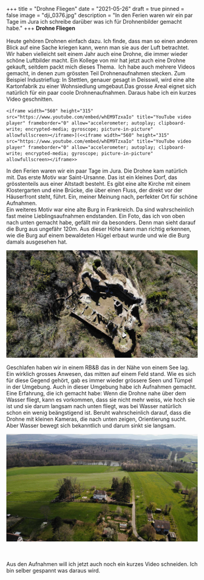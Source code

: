 +++
title = "Drohne Fliegen"
date = "2021-05-26"
draft = true
pinned = false
image = "dji_0376.jpg"
description = "In den Ferien waren wir ein par Tage im Jura ich schreibe darüber was ich für Drohnenbilder gemacht habe."
+++
**Drohne Fliegen**\
\
Heute gehören Drohnen einfach dazu. Ich finde, dass man so einen anderen Blick auf eine Sache kriegen kann, wenn man sie aus der Luft betrachtet. Wir haben vielleicht seit einem Jahr auch eine Drohne, die immer wieder schöne Luftbilder macht. Ein Kollege von mir hat jetzt auch eine Drohne gekauft, seitdem packt mich dieses Thema.  Ich habe auch mehrere Videos gemacht, in denen zum grössten Teil Drohnenaufnahmen stecken. Zum Beispiel Industrieflug: In Stettlen, genauer gesagt in Deisswil, wird eine alte Kartonfabrik zu einer Wohnsiedlung umgebaut.Das grosse Areal eignet sich natürlich für ein paar coole Drohnenaufnahmen. Daraus habe ich ein kurzes Video geschnitten.

```
<iframe width="560" height="315" src="https://www.youtube.com/embed/whEM9TzxaIo" title="YouTube video player" frameborder="0" allow="accelerometer; autoplay; clipboard-write; encrypted-media; gyroscope; picture-in-picture" allowfullscreen></iframe>](<<iframe width="560" height="315" src="https://www.youtube.com/embed/whEM9TzxaIo" title="YouTube video player" frameborder="0" allow="accelerometer; autoplay; clipboard-write; encrypted-media; gyroscope; picture-in-picture" allowfullscreen></iframe>>
```

In den Ferien waren wir ein paar Tage im Jura. Die Drohne kam natürlich mit. Das erste Motiv war Saint-Ursanne. Das ist ein kleines Dorf, das grösstenteils aus einer Altstadt besteht. Es gibt eine alte Kirche mit einem Klostergarten und eine Brücke, die über einen Fluss, der direkt vor der Häuserfront steht, führt. Ein, meiner Meinung nach, perfekter Ort für schöne Aufnahmen.\
Ein weiteres Motiv war eine alte Burg in Frankreich. Da sind wahrscheinlich fast meine Lieblingsaufnahmen endstanden. Ein Foto, das ich von oben nach unten gemacht habe, gefällt mir da besonders. Denn man sieht darauf die Burg aus ungefähr 120m. Aus dieser Höhe kann man richtig erkennen, wie die Burg auf einem bewaldeten Hügel erbaut wurde und wie die Burg damals ausgesehen hat.

![](dji_0376.jpg)

Geschlafen haben wir in einem RB&B das in der Nähe von einem See lag. Ein wirklich grosses Anwesen, das mitten auf einem Feld stand. Wie es sich für diese Gegend gehört, gab es immer wieder grössere Seen und Tümpel in der Umgebung. Auch in dieser Umgebung habe ich Aufnahmen gemacht. Eine Erfahrung, die ich gemacht habe: Wenn die Drohne nahe über dem Wasser fliegt, kann es vorkommen, dass sie nicht mehr weiss, wie hoch sie ist und sie darum langsam nach unten fliegt, was bei Wasser natürlich schon ein wenig beängstigend ist. Beruht wahrscheinlich darauf, dass die Drohne mit kleinen Kameras, die nach unten zeigen, Orientierung sucht. Aber Wasser bewegt sich bekanntlich und darum sinkt sie langsam.

![](dji_0351.jpg)

\
\
Aus den Aufnahmen will ich jetzt auch noch ein kurzes Video schneiden. Ich bin selber gespannt was daraus wird.